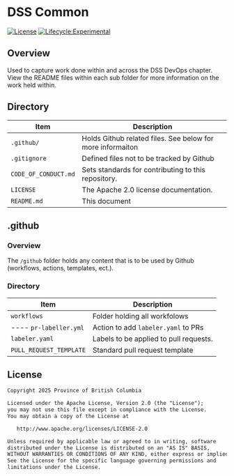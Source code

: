# DSS Common

[![License](https://img.shields.io/badge/License-Apache%202.0-blue.svg)](LICENSE)
[![Lifecycle:Experimental](https://img.shields.io/badge/Lifecycle-Experimental-339999)](https://github.com/bcgov/repomountie/blob/master/doc/lifecycle-badges.md)

## Overview

Used to capture work done within and across the DSS DevOps chapter. View the README files within each sub folder for more information on the work held within.

## Directory

| Item                 | Description                                                 |
| -------------------- | ----------------------------------------------------------- |
| `.github/`           | Holds Github related files. See below for more informaiton  |
| `.gitignore`         | Defined files not to be tracked by Github                   |
| `CODE_OF_CONDUCT.md` | Sets standards for contributing to this repository.         |
| `LICENSE`            | The Apache 2.0 license documentation.                       |
| `README.md`          | This document                                               |

## .github

### Overview

The `/github` folder holds any content that is to be used by Github (workflows, actions, templates, ect.).

### Directory

| Item                    | Description                            |
| ----------------------- | -------------------------------------- |
| `workflows`             | Folder holding all workfolows          |
|  ---- `pr-labeller.yml` | Action to add `labeler.yaml` to PRs    |
| `labeler.yaml`          | Labels to be applied to pull requests. |
| `PULL_REQUEST_TEMPLATE` | Standard pull request template         |

## License

```md
Copyright 2025 Province of British Columbia

Licensed under the Apache License, Version 2.0 (the "License");
you may not use this file except in compliance with the License.
You may obtain a copy of the License at

   http://www.apache.org/licenses/LICENSE-2.0

Unless required by applicable law or agreed to in writing, software
distributed under the License is distributed on an "AS IS" BASIS,
WITHOUT WARRANTIES OR CONDITIONS OF ANY KIND, either express or implied.
See the License for the specific language governing permissions and
limitations under the License.
```
